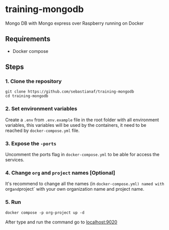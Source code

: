 # training-mongodb
Mongo DB with Mongo express over Raspberry running on Docker 

## Requirements
 - Docker compose

## Steps
### 1. Clone the repository
```shell
git clone https://github.com/sebastianaf/training-mongodb
cd training-mongodb
```
### 2. Set environment variables
Create a `.env` from `.env.example` file in the root folder with all environment variables, this variables will be used by the containers, it need to be reached by `docker-compose.yml` file.

### 3. Expose the `-ports`
Uncomment the ports flag in `docker-compose.yml` to be able for access the services.

### 4. Change `org` and `project` names [Optional]
It's recommend to change all the names (in `docker-compose.yml) named with `org` and `project` with your own organization name and project name.

### 5. Run
```shell
docker compose -p org-project up -d
```
After type and run the command go to [localhost:9020](http://localhost:9020)